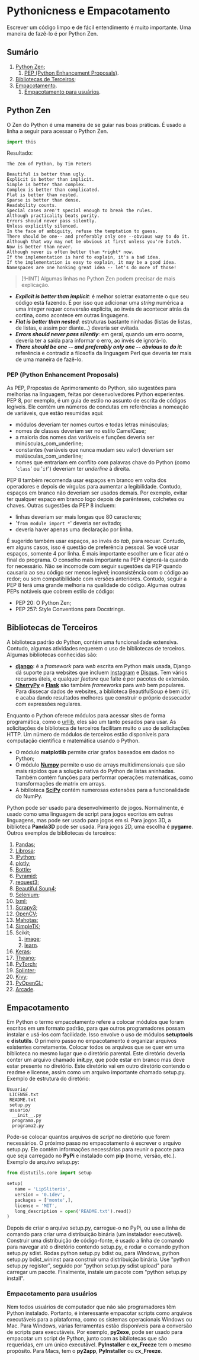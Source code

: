 # Pythonicness e Empacotamento

Escrever um código limpo e de fácil entendimento é muito importante. Uma maneira de fazê-lo é por Python Zen.

## Sumário

1. [Python Zen](#python-zen);
   1. [PEP (Python Enhancement Proposals)](#pep-python-enhancement-proposals).
2. [Bibliotecas de Terceiros](#bibliotecas-de-terceiros);
3. [Empacotamento](#empacotamento).
   1. [Empacotamento para usuários](#empacotamento-para-usuários).

## Python Zen

O Zen do Python é uma maneira de se guiar nas boas práticas. É usado a linha a seguir para acessar o Python Zen.

```python
import this
```

Resultado:

```text
The Zen of Python, by Tim Peters

Beautiful is better than ugly.
Explicit is better than implicit.
Simple is better than complex.
Complex is better than complicated.
Flat is better than nested.
Sparse is better than dense.
Readability counts.
Special cases aren't special enough to break the rules.
Although practicality beats purity.
Errors should never pass silently.
Unless explicitly silenced.
In the face of ambiguity, refuse the temptation to guess.
There should be one-- and preferably only one --obvious way to do it.
Although that way may not be obvious at first unless you're Dutch.
Now is better than never.
Although never is often better than *right* now.
If the implementation is hard to explain, it's a bad idea.
If the implementation is easy to explain, it may be a good idea.
Namespaces are one honking great idea -- let's do more of those!
```

> [!HINT]
> Algumas linhas no Python Zen podem precisar de mais explicação.</span>

- **_Explicit is better than implicit_**: é melhor soletrar exatamente o que seu código está fazendo. É por isso que adicionar uma _string_ numérica a uma _integer_ requer conversão explícita, ao invés de acontecer atrás da cortina, como acontece em outras linguagens.
- **_Flat is better than nested_**: estruturas bastante ninhadas (listas de listas, de listas, e assim por diante…) deveria ser evitada.
- **_Errors should never pass silently_**: em geral, quando um erro ocorre, deveria ter a saída para informar o erro, ao invés de ignorá-lo.
- **_There should be one -- and preferably only one -- obvious to do it_**: referência e contradiz a filosofia da linguagem Perl que deveria ter mais de uma maneira de fazê-lo.

### PEP (Python Enhancement Proposals)

As PEP, Propostas de Aprimoramento do Python, são sugestões para melhorias na linguagem, feitas por desenvolvedores Python experientes.
PEP 8, por exemplo, é um guia de estilo no assunto de escrita de códigos legíveis. Ele contém um números de condutas em referências a nomeação de variáveis, que estão resumidas aqui:

- módulos deveriam ter nomes curtos e todas letras minúsculas;
- nomes de classes deveriam ser no estilo CamelCase;
- a maioria dos nomes das variáveis e funções deveria ser minúsculas_com_underline;
- constantes (variáveis que nunca mudam seu valor) deveriam ser maiúsculas_com_underline;
- nomes que entrariam em conflito com palavras chave do Python (como '`class`' ou '`if`') deveriam ter _underline_ à direita.

PEP 8 também recomenda usar espaços em branco em volta dos operadores e depois de vírgulas para aumentar a legibilidade. Contudo, espaços em branco não deveriam ser usados demais. Por exemplo, evitar ter qualquer espaço em branco logo depois de parênteses, colchetes ou chaves.
Outras sugestões da PEP 8 incluem:

- linhas deveriam ser mais longas que 80 caracteres;
- '`from module import *`' deveria ser evitado;
- deveria haver apenas uma declaração por linha.

É sugerido também usar espaços, ao invés do _tab_, para recuar. Contudo, em alguns casos, isso é questão de preferência pessoal. Se você usar espaços, somente 4 por linha. É mais importante escolher um e ficar até o final do programa.
O conselho mais importante na PEP é ignorá-la quando for necessário. Não se incomode com seguir sugestões da PEP quando causaria ao seu código ser menos legível; inconsistência com o código ao redor; ou sem compatibilidade com versões anteriores. Contudo, seguir a PEP 8 terá uma grande melhoria na qualidade do código.
Algumas outras PEPs notáveis que cobrem estilo de código:

- PEP 20: O Python Zen;
- PEP 257: Style Conventions para Docstrings.

## Bibliotecas de Terceiros

A biblioteca padrão do Python, contém uma funcionalidade extensiva. Contudo, algumas atividades requerem o uso de bibliotecas de terceiros. Algumas bibliotecas conhecidas são:

- **[django](https://www.djangoproject.com/)**: é a _framework_ para _web_ escrita em Python mais usada, Django dá suporte para websites que incluem [Instagram](https://instagram.com) e [Disqus](https://disqus.com). Tem vários recursos úteis, e qualquer _feature_ que falte é por pacotes de extensão.
- **[CherryPy](https://cherrypy.dev/)** e **[Flask](https://flask.palletsprojects.com/en/3.0.x/)** são também _frameworks_ para _web_ bem populares. Para dissecar dados de websites, a biblioteca BeautifulSoup é bem útil, e acaba dando resultados melhores que construir o próprio dessecador com expressões regulares.

Enquanto o Python oferece módulos para acessar sites de forma programática, como o [urllib](http://docs.python.org/3/library/urllib.html), eles são um tanto pesados para usar. As solicitações de biblioteca de terceiros facilitam muito o uso de solicitações HTTP.
Um número de módulos de terceiros estão disponíveis para computação científica e matemática usando o Python.

- O módulo **matplotlib** permite criar grafos baseados em dados no Python;
- O módulo **[Numpy](https://numpy.org/)** permite o uso de arrays multidimensionais que são mais rápidos que a solução nativa do Python de listas aninhadas. Também contém funções para performar operações matemáticas, como transformações de matrix em arrays.
- A biblioteca **[SciPy](https://scipy.org/)** contém numerosas extensões para a funcionalidade do NumPy.

Python pode ser usado para desenvolvimento de jogos. Normalmente, é usado como uma linguagem de script para jogos escritos em outras linguagens, mas pode ser usado para jogos em si. Para jogos 3D, a biblioteca **Panda3D** pode ser usada. Para jogos 2D, uma escolha é **pygame**.
Outros exemplos de bibliotecas de terceiros:

1. [Pandas](https://pandas.pydata.org/);
2. [Librosa](https://librosa.org/);
3. [IPython](https://ipython.org/project.html);
4. [plotly](https://plotly.com/python/);
5. [Bottle](https://bottlepy.org/docs/dev/);
6. [Pyramid](https://pypi.org/project/pyramid/);
7. [request3](https://pypi.org/project/request3/);
8. [Beautiful Soup4](https://pypi.org/project/beautifulsoup4/);
9. [Selenium](https://pypi.org/project/selenium/);
10. [lxml](https://pypi.org/project/lxml/);
11. [Scrapy3](https://pypi.org/project/Scrapy3/);
12. [OpenCV](https://pypi.org/project/opencv-python/);
13. [Mahotas](https://pypi.org/project/mahotas/);
14. [SimpleTK](https://pypi.org/project/SimpleITK/);
15. Scikit;
    1. [image](https://scikit-image.org/);
    2. [learn](https://scikit-learn.org/stable/index.html).
16. [Keras](https://pypi.org/project/keras/);
17. [Theano](https://pypi.org/project/Theano/);
18. [PyTorch](https://pytorch.org/);
19. [Splinter](https://pypi.org/project/splinter/);
20. [Kivy](https://kivy.org/);
21. [PyOpenGL](https://pypi.org/project/PyOpenGL/);
22. [Arcade](https://pypi.org/project/arcade/).

## Empacotamento

Em Python o termo empacotamento refere a colocar módulos que foram escritos em um formato padrão, para que outros programadores possam instalar e usá-los com facilidade. Isso envolve o uso de módulos **setuptools** e **distutils**.
O primeiro passo no empacotamento é organizar arquivos existentes corretamente. Colocar todos os arquivos que se quer em uma biblioteca no mesmo lugar que o diretório parental. Este diretório deveria conter um arquivo chamado **init**.py, que pode estar em branco mas deve estar presente no diretório.
Este diretório vai em outro diretório contendo o readme e license, assim como um arquivo importante chamado setup.py.
Exemplo de estrutura do diretório:

```text
Usuario/
 LICENSE.txt
 README.txt
 setup.py
 usuario/
  __init__.py
  programa.py
  programa2.py
```

Pode-se colocar quantos arquivos de _script_ no diretório que forem necessários.
O próximo passo no empacotamento é escrever o arquivo setup.py.
Ele contém informações necessárias para reunir o pacote para que seja carregado no **PyPi** e instalado com **pip** (nome, versão, etc.).
Exemplo de arquivo setup.py:

```python
from distutils.core import setup

setup(
   name = 'LipSliteris',
   version = '0.1dev',
   packages = ['monte',],
   license = 'MIT',
   long_description = open('README.txt').read()
)
```

Depois de criar o arquivo setup.py, carregue-o no PyPi, ou use a linha de comando para criar uma distribuição binária (um instalador executável).
Construir uma distribuição de código-fonte, é usado a linha de comando para navegar até o diretório contendo setup.py, e rodar o comando python setup.py sdist. Rodas python setup.py bdist ou, para Windows, python setup.py bdist_wininst para construir uma distribuição binária.
Use "python setup.py register", seguido por "python setup.py sdist upload" para carregar um pacote.
Finalmente, instale um pacote com "python setup.py install".

### Empacotamento para usuários

Nem todos usuários de computador que não são programadores têm Python instalado. Portanto, é interessante empacotar scripts como arquivos executáveis para a plataforma, como os sistemas operacionais Windows ou Mac.
Para Windows, várias ferramentas estão disponíveis para a conversão de scripts para executáveis. Por exemplo, **py2exe**, pode ser usado para empacotar um script de Python, junto com as bibliotecas que são requeridas, em um único executável. **PyInstaller** e **cx_Freeze** tem o mesmo propósito.
Para Macs, tem o **py2app**, **PyInstaller** ou **cx_Freeze**.
